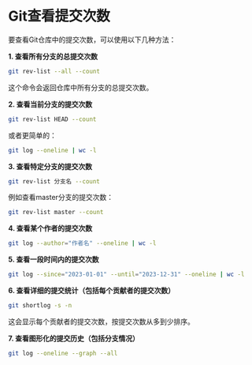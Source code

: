 # Git查看提交次数

要查看Git仓库中的提交次数，可以使用以下几种方法：

**1. 查看所有分支的总提交次数**

```bash
git rev-list --all --count
```

这个命令会返回仓库中所有分支的总提交次数。

**2. 查看当前分支的提交次数**

```bash
git rev-list HEAD --count
```

或者更简单的：

```bash
git log --oneline | wc -l
```

**3. 查看特定分支的提交次数**

```bash
git rev-list 分支名 --count
```

例如查看master分支的提交次数：

```bash
git rev-list master --count
```

**4. 查看某个作者的提交次数**

```bash
git log --author="作者名" --oneline | wc -l
```

**5. 查看一段时间内的提交次数**

```bash
git log --since="2023-01-01" --until="2023-12-31" --oneline | wc -l
```

**6. 查看详细的提交统计（包括每个贡献者的提交次数）**

```bash
git shortlog -s -n
```

这会显示每个贡献者的提交次数，按提交次数从多到少排序。

**7. 查看图形化的提交历史（包括分支情况）**

```bash
git log --oneline --graph --all
```
